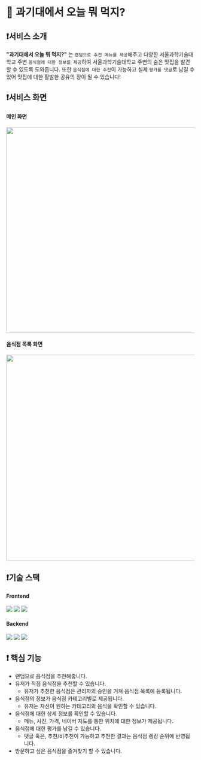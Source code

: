 🧐 과기대에서 오늘 뭐 먹지?
=============
## ❗️서비스 소개
**"과기대에서 오늘 뭐 먹지?"** 는 `랜덤으로 추천 메뉴를 제공`해주고 다양한 서울과학기술대학교 주변 `음식점에 대한 정보를
제공`하여 서울과학기술대학교 주변의 숨은 맛집을 발견할 수 있도록 도와줍니다. 또한 `음식점에 대한 추천`이 가능하고 실제 `평가를 댓글`로 남길 수 있어 맛집에 대한 활발한 공유의 장이 될 수 있습니다!

## ❗️서비스 화면
#### 메인 화면
<p align="center" >
  <img width="550" src="https://github.com/chaeyoungeee/ST-What-To-Eat/assets/102286483/2393706e-b4b5-41de-bee2-9772c099284c">
</p>

#### 음식점 목록 화면
<p align="center" >
  <img width="550" src="https://github.com/chaeyoungeee/ST-What-To-Eat/assets/102286483/705dbd1b-1a73-4275-99fc-5f8ebe4fcbc5">
</p>

## ❗️기술 스택
#### Frontend <br>
<img src="https://img.shields.io/badge/React-61DAFB?style=for-the-badge&logo=React&logoColor=black"> <img src="https://img.shields.io/badge/Bootstrap-1572B6?style=for-the-badge&logo=bootstrap&logoColor=white"> <img src="https://img.shields.io/badge/Redux-764ABC?style=for-the-badge&logo=Redux&logoColor=white">
#### Backend <br>
<img src="https://img.shields.io/badge/Node.js-5FA04E?style=for-the-badge&logo=node.js&logoColor=white"> <img src="https://img.shields.io/badge/MongDB-47A248?style=for-the-badge&logo=mongodb&logoColor=white"> <img src="https://img.shields.io/badge/Amazon S3-569A31?style=for-the-badge&logo=amazon s3&logoColor=white">

## ❗️ 핵심 기능
- 랜덤으로 음식점을 추천해줍니다.
- 유저가 직접 음식점을 추천할 수 있습니다.
  - 유저가 추천한 음식점은 관리자의 승인을 거쳐 음식점 목록에 등록됩니다.
- 음식점의 정보가 음식점 카테고리별로 제공됩니다.
  - 유저는 자신이 원하는 카테고리의 음식을 확인할 수 있습니다.
- 음식점에 대한 상세 정보를 확인할 수 있습니다.
  - 메뉴, 사진, 가격, 네이버 지도를 통한 위치에 대한 정보가 제공됩니다.
- 음식점에 대한 평가를 남길 수 있습니다.
  - 댓글 혹은, 추천/비추천이 가능하고 추천한 결과는 음식점 랭킹 순위에 반영됩니다.
- 방문하고 싶은 음식점을 즐겨찾기 할 수 있습니다.
